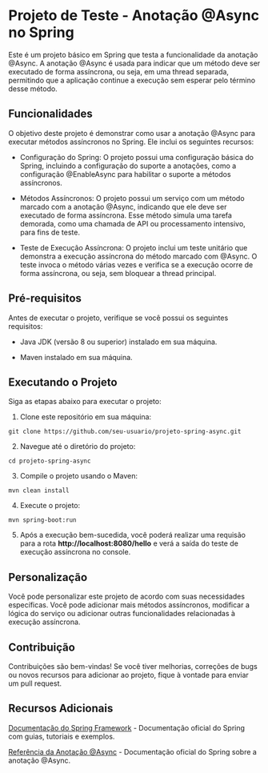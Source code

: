 # Projeto de Teste - Anotação @Async no Spring

Este é um projeto básico em Spring que testa a funcionalidade da anotação @Async. A anotação @Async é usada para indicar que um método deve ser executado de forma assíncrona, ou seja, em uma thread separada, permitindo que a aplicação continue a execução sem esperar pelo término desse método.

## Funcionalidades

O objetivo deste projeto é demonstrar como usar a anotação @Async para executar métodos assíncronos no Spring. Ele inclui os seguintes recursos:

- Configuração do Spring: O projeto possui uma configuração básica do Spring, incluindo a configuração do suporte a anotações, como a configuração @EnableAsync para habilitar o suporte a métodos assíncronos.

- Métodos Assíncronos: O projeto possui um serviço com um método marcado com a anotação @Async, indicando que ele deve ser executado de forma assíncrona. Esse método simula uma tarefa demorada, como uma chamada de API ou processamento intensivo, para fins de teste.

- Teste de Execução Assíncrona: O projeto inclui um teste unitário que demonstra a execução assíncrona do método marcado com @Async. O teste invoca o método várias vezes e verifica se a execução ocorre de forma assíncrona, ou seja, sem bloquear a thread principal.

## Pré-requisitos

Antes de executar o projeto, verifique se você possui os seguintes requisitos:

- Java JDK (versão 8 ou superior) instalado em sua máquina.

- Maven instalado em sua máquina.

## Executando o Projeto

Siga as etapas abaixo para executar o projeto:

1. Clone este repositório em sua máquina:

```
git clone https://github.com/seu-usuario/projeto-spring-async.git
```

2. Navegue até o diretório do projeto:

```
cd projeto-spring-async
```

3. Compile o projeto usando o Maven:

```
mvn clean install
```

4. Execute o projeto:

```
mvn spring-boot:run
```

5. Após a execução bem-sucedida, você poderá realizar uma requisão para a rota **http://localhost:8080/hello** e verá a saída do teste de execução assíncrona no console.

## Personalização

Você pode personalizar este projeto de acordo com suas necessidades específicas. Você pode adicionar mais métodos assíncronos, modificar a lógica do serviço ou adicionar outras funcionalidades relacionadas à execução assíncrona.

## Contribuição
Contribuições são bem-vindas! Se você tiver melhorias, correções de bugs ou novos recursos para adicionar ao projeto, fique à vontade para enviar um pull request.

## Recursos Adicionais
[Documentação do Spring Framework](https://spring.io/projects/spring-framework) - Documentação oficial do Spring com guias, tutoriais e exemplos.

[Referência da Anotação @Async](https://docs.spring.io/spring-framework/reference/integration/scheduling.html#scheduling-annotation-support-async) - Documentação oficial do Spring sobre a anotação @Async.
